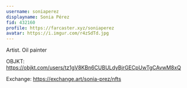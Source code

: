 ```yaml
---
username: soniaperez
displayname: Sonia Pérez
fid: 432160
profile: https://farcaster.xyz/soniaperez
avatar: https://i.imgur.com/r4zSdTd.jpg
---
```

Artist. Oil painter  
  
  
OBJKT: https://objkt.com/users/tz1gV8KBn6CUBULdyBjrGECpUwTgCAvwM8xQ  
  
Exchange: https://exchange.art/sonia-prez/nfts  
